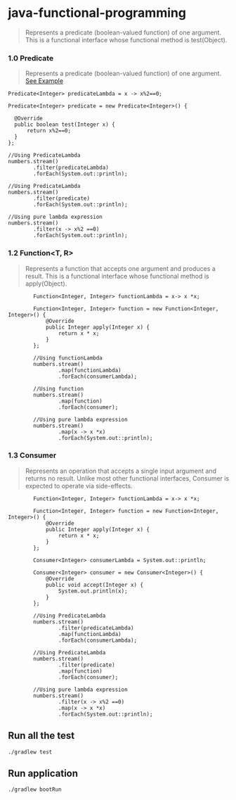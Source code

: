 # java-functional-programming

> Represents a predicate (boolean-valued function) of one argument.
This is a functional interface whose functional method is test(Object).

### 1.0 Predicate <T> 
> Represents a predicate (boolean-valued function) of one argument. [See Example](https://github.com/saurabhshcs/java-functional-programming/blob/main/src/main/java/com/techsharezone/javafunctionalprogramming/functionalinterface/FunctionalInterfaceExample.java)

```
Predicate<Integer> predicateLambda = x -> x%2==0;

Predicate<Integer> predicate = new Predicate<Integer>() {

  @Override
  public boolean test(Integer x) {
      return x%2==0;
  }
};

//Using PredicateLambda
numbers.stream()
        .filter(predicateLambda)
        .forEach(System.out::println);

//Using PredicateLambda
numbers.stream()
        .filter(predicate)
        .forEach(System.out::println);

//Using pure lambda expression
numbers.stream()
        .filter(x -> x%2 ==0)
        .forEach(System.out::println);

```

### 1.2 Function<T, R>
> Represents a function that accepts one argument and produces a result.
This is a functional interface whose functional method is apply(Object).

```
        Function<Integer, Integer> functionLambda = x-> x *x;

        Function<Integer, Integer> function = new Function<Integer, Integer>() {
            @Override
            public Integer apply(Integer x) {
                return x * x;
            }
        };

        //Using functionLambda
        numbers.stream()
                .map(functionLambda)
                .forEach(consumerLambda);

        //Using function
        numbers.stream()
                .map(function)
                .forEach(consumer);

        //Using pure lambda expression
        numbers.stream()
                .map(x -> x *x)
                .forEach(System.out::println);
```


### 1.3 Consumer<T>
> Represents an operation that accepts a single input argument and returns no result. Unlike most other functional interfaces, Consumer is expected to operate via side-effects.

```
        Function<Integer, Integer> functionLambda = x-> x *x;

        Function<Integer, Integer> function = new Function<Integer, Integer>() {
            @Override
            public Integer apply(Integer x) {
                return x * x;
            }
        };

        Consumer<Integer> consumerLambda = System.out::println;

        Consumer<Integer> consumer = new Consumer<Integer>() {
            @Override
            public void accept(Integer x) {
                System.out.println(x);
            }
        };

        //Using PredicateLambda
        numbers.stream()
                .filter(predicateLambda)
                .map(functionLambda)
                .forEach(consumerLambda);

        //Using PredicateLambda
        numbers.stream()
                .filter(predicate)
                .map(function)
                .forEach(consumer);

        //Using pure lambda expression
        numbers.stream()
                .filter(x -> x%2 ==0)
                .map(x -> x *x)
                .forEach(System.out::println);
```

## Run all the test 

`
./gradlew test
`

## Run application
`
./gradlew bootRun
`
